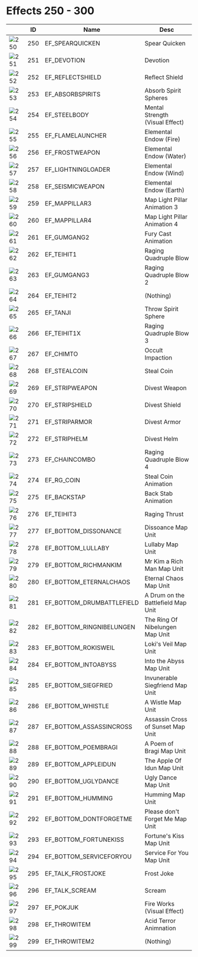 # Effects 250 - 300

|    | ID | Name | Desc |
|----|----|------|------|
| ![250](../imgs/250-300/250.gif) | 250 | EF_SPEARQUICKEN | Spear Quicken |
| ![251](../imgs/250-300/251.gif) | 251 | EF_DEVOTION | Devotion |
| ![252](../imgs/250-300/252.gif) | 252 | EF_REFLECTSHIELD | Reflect Shield |
| ![253](../imgs/250-300/253.gif) | 253 | EF_ABSORBSPIRITS | Absorb Spirit Spheres |
| ![254](../imgs/250-300/254.gif) | 254 | EF_STEELBODY | Mental Strength (Visual Effect) |
| ![255](../imgs/250-300/255.gif) | 255 | EF_FLAMELAUNCHER | Elemental Endow (Fire) |
| ![256](../imgs/250-300/256.gif) | 256 | EF_FROSTWEAPON | Elemental Endow (Water) |
| ![257](../imgs/250-300/257.gif) | 257 | EF_LIGHTNINGLOADER | Elemental Endow (Wind) |
| ![258](../imgs/250-300/258.gif) | 258 | EF_SEISMICWEAPON | Elemental Endow (Earth) |
| ![259](../imgs/250-300/259.gif) | 259 | EF_MAPPILLAR3 | Map Light Pillar Animation 3 |
| ![260](../imgs/250-300/260.gif) | 260 | EF_MAPPILLAR4 | Map Light Pillar Animation 4 |
| ![261](../imgs/250-300/261.gif) | 261 | EF_GUMGANG2 | Fury Cast Animation |
| ![262](../imgs/250-300/262.gif) | 262 | EF_TEIHIT1 | Raging Quadruple Blow |
| ![263](../imgs/250-300/263.gif) | 263 | EF_GUMGANG3 | Raging Quadruple Blow 2 |
| ![264](../imgs/250-300/264.gif) | 264 | EF_TEIHIT2 | (Nothing) |
| ![265](../imgs/250-300/265.gif) | 265 | EF_TANJI | Throw Spirit Sphere |
| ![266](../imgs/250-300/266.gif) | 266 | EF_TEIHIT1X | Raging Quadruple Blow 3 |
| ![267](../imgs/250-300/267.gif) | 267 | EF_CHIMTO | Occult Impaction |
| ![268](../imgs/250-300/268.gif) | 268 | EF_STEALCOIN | Steal Coin |
| ![269](../imgs/250-300/269.gif) | 269 | EF_STRIPWEAPON | Divest Weapon |
| ![270](../imgs/250-300/270.gif) | 270 | EF_STRIPSHIELD | Divest Shield |
| ![271](../imgs/250-300/271.gif) | 271 | EF_STRIPARMOR | Divest Armor |
| ![272](../imgs/250-300/272.gif) | 272 | EF_STRIPHELM | Divest Helm |
| ![273](../imgs/250-300/273.gif) | 273 | EF_CHAINCOMBO | Raging Quadruple Blow 4 |
| ![274](../imgs/250-300/274.gif) | 274 | EF_RG_COIN | Steal Coin Animation |
| ![275](../imgs/250-300/275.gif) | 275 | EF_BACKSTAP | Back Stab Animation |
| ![276](../imgs/250-300/276.gif) | 276 | EF_TEIHIT3 | Raging Thrust |
| ![277](../imgs/250-300/277.gif) | 277 | EF_BOTTOM_DISSONANCE | Dissoance Map Unit |
| ![278](../imgs/250-300/278.gif) | 278 | EF_BOTTOM_LULLABY | Lullaby Map Unit |
| ![279](../imgs/250-300/279.gif) | 279 | EF_BOTTOM_RICHMANKIM | Mr Kim a Rich Man Map Unit |
| ![280](../imgs/250-300/280.gif) | 280 | EF_BOTTOM_ETERNALCHAOS | Eternal Chaos Map Unit |
| ![281](../imgs/250-300/281.gif) | 281 | EF_BOTTOM_DRUMBATTLEFIELD | A Drum on the Battlefield Map Unit |
| ![282](../imgs/250-300/282.gif) | 282 | EF_BOTTOM_RINGNIBELUNGEN | The Ring Of Nibelungen Map Unit |
| ![283](../imgs/250-300/283.gif) | 283 | EF_BOTTOM_ROKISWEIL | Loki's Veil Map Unit |
| ![284](../imgs/250-300/284.gif) | 284 | EF_BOTTOM_INTOABYSS | Into the Abyss Map Unit |
| ![285](../imgs/250-300/285.gif) | 285 | EF_BOTTOM_SIEGFRIED | Invunerable Siegfriend Map Unit |
| ![286](../imgs/250-300/286.gif) | 286 | EF_BOTTOM_WHISTLE | A Wistle Map Unit |
| ![287](../imgs/250-300/287.gif) | 287 | EF_BOTTOM_ASSASSINCROSS | Assassin Cross of Sunset Map Unit |
| ![288](../imgs/250-300/288.gif) | 288 | EF_BOTTOM_POEMBRAGI | A Poem of Bragi Map Unit |
| ![289](../imgs/250-300/289.gif) | 289 | EF_BOTTOM_APPLEIDUN | The Apple Of Idun Map Unit |
| ![290](../imgs/250-300/290.gif) | 290 | EF_BOTTOM_UGLYDANCE | Ugly Dance Map Unit |
| ![291](../imgs/250-300/291.gif) | 291 | EF_BOTTOM_HUMMING | Humming Map Unit |
| ![292](../imgs/250-300/292.gif) | 292 | EF_BOTTOM_DONTFORGETME | Please don't Forget Me Map Unit |
| ![293](../imgs/250-300/293.gif) | 293 | EF_BOTTOM_FORTUNEKISS | Fortune's Kiss Map Unit |
| ![294](../imgs/250-300/294.gif) | 294 | EF_BOTTOM_SERVICEFORYOU | Service For You Map Unit |
| ![295](../imgs/250-300/295.gif) | 295 | EF_TALK_FROSTJOKE | Frost Joke |
| ![296](../imgs/250-300/296.gif) | 296 | EF_TALK_SCREAM | Scream |
| ![297](../imgs/250-300/297.gif) | 297 | EF_POKJUK | Fire Works (Visual Effect) |
| ![298](../imgs/250-300/298.gif) | 298 | EF_THROWITEM | Acid Terror Animnation |
| ![299](../imgs/250-300/299.gif) | 299 | EF_THROWITEM2 | (Nothing) |

